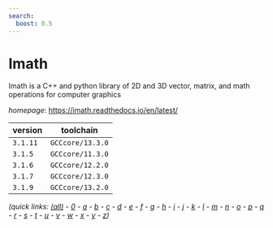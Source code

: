 ```yaml
---
search:
  boost: 0.5
---
```

# Imath

Imath is a C++ and python library of 2D and 3D vector, matrix, and math operations for computer graphics

*homepage*: <https://imath.readthedocs.io/en/latest/>

version | toolchain
--------|----------
``3.1.11`` | ``GCCcore/13.3.0``
``3.1.5`` | ``GCCcore/11.3.0``
``3.1.6`` | ``GCCcore/12.2.0``
``3.1.7`` | ``GCCcore/12.3.0``
``3.1.9`` | ``GCCcore/13.2.0``


*(quick links: [(all)](../index.md) - [0](../0/index.md) - [a](../a/index.md) - [b](../b/index.md) - [c](../c/index.md) - [d](../d/index.md) - [e](../e/index.md) - [f](../f/index.md) - [g](../g/index.md) - [h](../h/index.md) - [i](../i/index.md) - [j](../j/index.md) - [k](../k/index.md) - [l](../l/index.md) - [m](../m/index.md) - [n](../n/index.md) - [o](../o/index.md) - [p](../p/index.md) - [q](../q/index.md) - [r](../r/index.md) - [s](../s/index.md) - [t](../t/index.md) - [u](../u/index.md) - [v](../v/index.md) - [w](../w/index.md) - [x](../x/index.md) - [y](../y/index.md) - [z](../z/index.md))*

